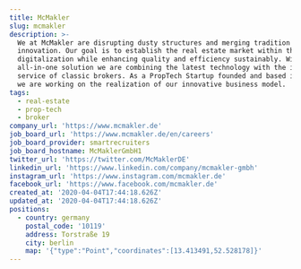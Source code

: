 ```yaml
---
title: McMakler
slug: mcmakler
description: >-
  We at McMakler are disrupting dusty structures and merging tradition with
  innovation. Our goal is to establish the real estate market within the age of
  digitalization while enhancing quality and efficiency sustainably. With our
  all-in-one solution we are combining the latest technology with the individual
  service of classic brokers. As a PropTech Startup founded and based in Berlin
  we are working on the realization of our innovative business model.
tags:
  - real-estate
  - prop-tech
  - broker
company_url: 'https://www.mcmakler.de'
job_board_url: 'https://www.mcmakler.de/en/careers'
job_board_provider: smartrecruiters
job_board_hostname: McMaklerGmbH1
twitter_url: 'https://twitter.com/McMaklerDE'
linkedin_url: 'https://www.linkedin.com/company/mcmakler-gmbh'
instagram_url: 'https://www.instagram.com/mcmakler.de'
facebook_url: 'https://www.facebook.com/mcmakler.de'
created_at: '2020-04-04T17:44:18.626Z'
updated_at: '2020-04-04T17:44:18.626Z'
positions:
  - country: germany
    postal_code: '10119'
    address: Torstraße 19
    city: berlin
    map: '{"type":"Point","coordinates":[13.413491,52.528178]}'
---
```

